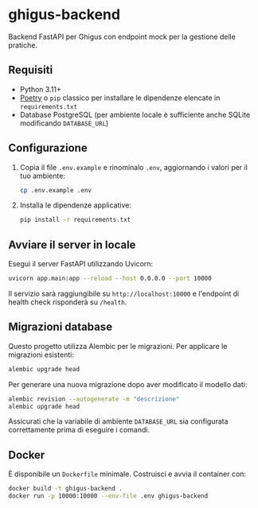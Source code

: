 # ghigus-backend

Backend FastAPI per Ghigus con endpoint mock per la gestione delle pratiche.

## Requisiti

- Python 3.11+
- [Poetry](https://python-poetry.org/) o `pip` classico per installare le dipendenze elencate in `requirements.txt`
- Database PostgreSQL (per ambiente locale è sufficiente anche SQLite modificando `DATABASE_URL`)

## Configurazione

1. Copia il file `.env.example` e rinominalo `.env`, aggiornando i valori per il tuo ambiente:
   ```bash
   cp .env.example .env
   ```
2. Installa le dipendenze applicative:
   ```bash
   pip install -r requirements.txt
   ```

## Avviare il server in locale

Esegui il server FastAPI utilizzando Uvicorn:

```bash
uvicorn app.main:app --reload --host 0.0.0.0 --port 10000
```

Il servizio sarà raggiungibile su `http://localhost:10000` e l'endpoint di health check risponderà su `/health`.

## Migrazioni database

Questo progetto utilizza Alembic per le migrazioni. Per applicare le migrazioni esistenti:

```bash
alembic upgrade head
```

Per generare una nuova migrazione dopo aver modificato il modello dati:

```bash
alembic revision --autogenerate -m "descrizione"
alembic upgrade head
```

Assicurati che la variabile di ambiente `DATABASE_URL` sia configurata correttamente prima di eseguire i comandi.

## Docker

È disponibile un `Dockerfile` minimale. Costruisci e avvia il container con:

```bash
docker build -t ghigus-backend .
docker run -p 10000:10000 --env-file .env ghigus-backend
```
